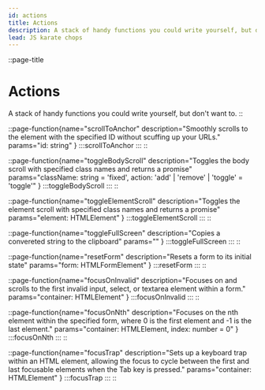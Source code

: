 ```yaml
---
id: actions
title: Actions
description: A stack of handy functions you could write yourself, but don't want to.
lead: JS karate chops
---
```

::page-title
# Actions
A stack of handy functions you could write yourself, but don't want to.
::

::page-function{name="scrollToAnchor" description="Smoothly scrolls to the element with the specified ID without scuffing up your URLs." params="id: string" }
:::scrollToAnchor
:::
::

::page-function{name="toggleBodyScroll" description="Toggles the body scroll with specified class names and returns a promise" params="className: string = 'fixed', action: 'add' | 'remove' | 'toggle' = 'toggle'" }
:::toggleBodyScroll
:::
::

::page-function{name="toggleElementScroll" description="Toggles the element scroll with specified class names and returns a promise" params="element: HTMLElement" }
:::toggleElementScroll
:::
::

::page-function{name="toggleFullScreen" description="Copies a convereted string to the clipboard" params="" }
:::toggleFullScreen
:::
::

::page-function{name="resetForm" description="Resets a form to its initial state" params="form: HTMLFormElement" }
:::resetForm
:::
::

::page-function{name="focusOnInvalid" description="Focuses on and scrolls to the first invalid input, select, or textarea element within a form." params="container: HTMLElement" }
:::focusOnInvalid
:::
::

::page-function{name="focusOnNth" description="Focuses on the nth element within the specified form, where 0 is the first element and -1 is the last element." params="container: HTMLElement, index: number = 0" }
:::focusOnNth
:::
::

::page-function{name="focusTrap" description="Sets up a keyboard trap within an HTML element, allowing the focus to cycle between the first and last focusable elements when the Tab key is pressed." params="container: HTMLElement" }
:::focusTrap
:::
::

